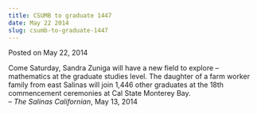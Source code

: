 ```yaml
---
title: CSUMB to graduate 1447
date: May 22 2014
slug: csumb-to-graduate-1447
---
```


 



<span class="date">Posted on May 22, 2014    </span>
<p>Come Saturday, Sandra Zuniga will have a new field to explore &#x2013;
mathematics at the graduate studies level. The daughter of a farm
worker family from east Salinas will join 1,446 other graduates at
the 18th commencement ceremonies at Cal State Monterey Bay.<br>
&#x2013; <em>The Salinas Californian</em>, May 13, 2014</br></p>





 
